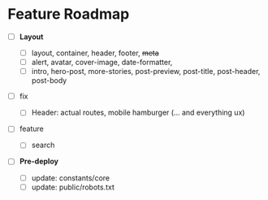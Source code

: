 # Feature Roadmap

- [ ] **Layout**

  - [ ] layout, container, header, footer, <s> meta </s>
  - [ ] alert, avatar, cover-image, date-formatter,
  - [ ] intro, hero-post, more-stories, post-preview, post-title, post-header, post-body

- [ ] fix

  - [ ] Header: actual routes, mobile hamburger (... and everything ux)

- [ ] feature

  - [ ] search

- [ ] **Pre-deploy**
  - [ ] update: constants/core
  - [ ] update: public/robots.txt
